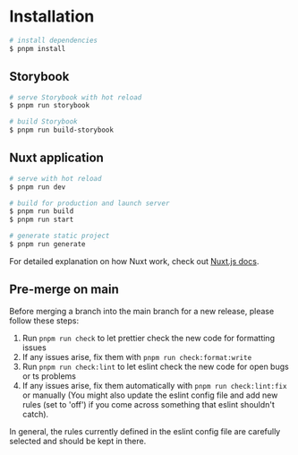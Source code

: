 # Installation

```bash
# install dependencies
$ pnpm install
```

## Storybook

```bash
# serve Storybook with hot reload
$ pnpm run storybook

# build Storybook
$ pnpm run build-storybook
```

## Nuxt application

```bash
# serve with hot reload
$ pnpm run dev

# build for production and launch server
$ pnpm run build
$ pnpm run start

# generate static project
$ pnpm run generate
```

For detailed explanation on how Nuxt work, check out [Nuxt.js docs](https://nuxtjs.org).

## Pre-merge on main

Before merging a branch into the main branch for a new release, please follow these steps:

1. Run `pnpm run check` to let prettier check the new code for formatting issues
2. If any issues arise, fix them with `pnpm run check:format:write`
3. Run `pnpm run check:lint` to let eslint check the new code for open bugs or ts problems
4. If any issues arise, fix them automatically with `pnpm run check:lint:fix` or manually (You might also update the eslint config file and add new rules (set to 'off') if you come across something that eslint shouldn't catch).

In general, the rules currently defined in the eslint config file are carefully selected and should be kept in there.
